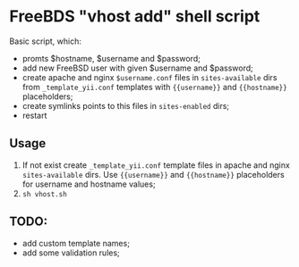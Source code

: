 # FreeBDS "vhost add" shell script

Basic script, which:
- promts $hostname, $username and $password;
- add new FreeBSD user with given $username and $password;
- create  apache and nginx `$username.conf` files in `sites-available` dirs from `_template_yii.conf` templates with `{{username}}` and `{{hostname}}` placeholders;
- create symlinks points to this files in `sites-enabled` dirs;
- restart

## Usage

1. If not exist create `_template_yii.conf` template files in apache and nginx `sites-available` dirs. Use `{{username}}` and `{{hostname}}` placeholders for username and hostname values;
2. ```sh vhost.sh```

## TODO:
- add custom template names;
- add some validation rules;
